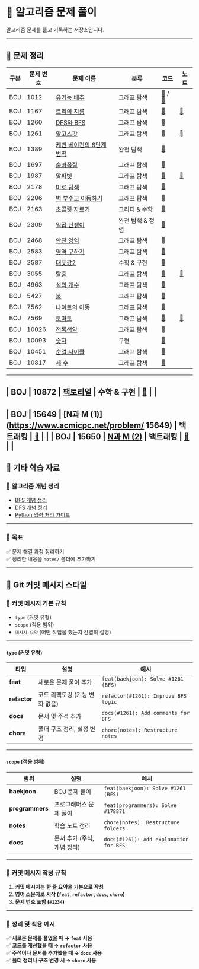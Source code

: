 # 📘 알고리즘 문제 풀이

알고리즘 문제를 풀고 기록하는 저장소입니다.  

---

## 🚀 문제 정리
| 구분 | 문제 번호 | 문제 이름 | 분류 | 코드 | 노트 |
|--------|---------|----------|------|------------|------------|
| BOJ | 1012 | [유기농 배추](https://www.acmicpc.net/problem/1012) | 그래프 탐색 | [📂](problems/baekjoon/1012_bfs.py) / [📂](problems/baekjoon/1012_dfs.py) |  |
| BOJ | 1167 | [트리의 지름](https://www.acmicpc.net/problem/1167) | 그래프 탐색 | [📂](problems/baekjoon/1167.py) | [📄](notes/baekjoon/1167.md)|
| BOJ | 1260 | [DFS와 BFS](https://www.acmicpc.net/problem/1260) | 그래프 탐색 | [📂](problems/baekjoon/1260.py) | |
| BOJ | 1261 | [알고스팟](https://www.acmicpc.net/problem/1261) | 그래프 탐색 | [📂](problems/baekjoon/1261.py) | [📄](notes/baekjoon/1261.md) |
| BOJ | 1389 | [케빈 베이컨의 6단계 법칙](https://www.acmicpc.net/problem/1389) | 완전 탐색 | [📂](problems/baekjoon/1389.py) |  |
| BOJ | 1697 | [숨바꼭질](https://www.acmicpc.net/problem/1697) | 그래프 탐색 | [📂](problems/baekjoon/1697.py) | |
| BOJ | 1987 | [알파벳](https://www.acmicpc.net/problem/1987) | 그래프 탐색 | [📂](problems/baekjoon/1987.py) | [📄](notes/baekjoon/1987.md) |
| BOJ | 2178 | [미로 탐색](https://www.acmicpc.net/problem/2178) | 그래프 탐색 | [📂](problems/baekjoon/2178.py) |  |
| BOJ | 2206 | [벽 부수고 이동하기](https://www.acmicpc.net/problem/2206) | 그래프 탐색 | [📂](problems/baekjoon/2206.py) |  |
| BOJ | 2163 | [초콜릿 자르기](https://www.acmicpc.net/problem/2163) | 그리디 & 수학 | [📂](problems/baekjoon/2163.py) |  |
| BOJ | 2309 | [일곱 난쟁이](https://www.acmicpc.net/problem/2309) | 완전 탐색 & 정렬 | [📂](problems/baekjoon/2309.cpp) | |
| BOJ | 2468 | [안전 영역](https://www.acmicpc.net/problem/2468) | 그래프 탐색 | [📂](problems/baekjoon/2468.py) | |
| BOJ | 2583 | [영역 구하기](https://www.acmicpc.net/problem/2583) | 그래프 탐색 | [📂](problems/baekjoon/2583.py) | |
| BOJ | 2587 | [대푯값2](https://www.acmicpc.net/problem/2587) | 수학 & 구현 | [📂](problems/baekjoon/2587.cpp) | |
| BOJ | 3055 | [탈출](https://www.acmicpc.net/problem/3055) | 그래프 탐색 | [📂](problems/baekjoon/3055.py) | [📄](notes/baekjoon/3055.md) |
| BOJ | 4963 | [섬의 개수](https://www.acmicpc.net/problem/4963) | 그래프 탐색 | [📂](problems/baekjoon/4963.py) | |
| BOJ | 5427 | [불](https://www.acmicpc.net/problem/5427) | 그래프 탐색 | [📂](problems/baekjoon/5427.py) | |
| BOJ | 7562 | [나이트의 이동](https://www.acmicpc.net/problem/7562) | 그래프 탐색 | [📂](problems/baekjoon/7562.py) | |
| BOJ | 7569 | [토마토](https://www.acmicpc.net/problem/7569) | 그래프 탐색 | [📂](problems/baekjoon/7569.py) | [📄](notes/baekjoon/7569.md) |
| BOJ | 10026 | [적록색약](https://www.acmicpc.net/problem/10026) | 그래프 탐색 | [📂](problems/baekjoon/10026.py) | |
| BOJ | 10093 | [숫자](https://www.acmicpc.net/problem/10093) | 구현 | [📂](problems/baekjoon/10026.cpp) | |
| BOJ | 10451 | [순열 사이클](https://www.acmicpc.net/problem/10451) | 그래프 탐색 | [📂](problems/baekjoon/10451.py) | |
| BOJ | 10817 | [세 수](https://www.acmicpc.net/problem/10817) | 그래프 탐색 | [📂](problems/baekjoon/10817.py) | |
---
| BOJ | 10872 | [팩토리얼](https://www.acmicpc.net/problem/10872) | 수학 & 구현 | [📂](problems/baekjoon/10872.cpp) | |
---
| BOJ | 15649 | [N과 M (1)](https://www.acmicpc.net/problem/
15649) | 백트래킹 | [📂](problems/baekjoon/15649.py) | |
| BOJ | 15650 | [N과 M (2)](https://www.acmicpc.net/problem/15650) | 백트래킹 | [📂](problems/baekjoon/15650.py) | |
---

## 📌 기타 학습 자료
### 📖 알고리즘 개념 정리
- [BFS 개념 정리](notes/algorithms/bfs.md)
- [DFS 개념 정리](notes/algorithms/dfs.md)
- [Python 입력 처리 가이드](notes/coding-guides/python-input-guide.md)

---

### 📆 **목표**
✅ 문제 해결 과정 정리하기  
✅ 정리한 내용을 `notes/` 폴더에 추가하기  

---

## 📮 Git 커밋 메시지 스타일

### 📌 커밋 메시지 기본 규칙
- `type` (커밋 유형)
- `scope` (적용 범위)
- `메시지 요약` (어떤 작업을 했는지 간결히 설명)

---

#### `type` (커밋 유형)
| 타입 | 설명 | 예시 |
|------|----------------------------|---------------------------------|
| **feat** | 새로운 문제 풀이 추가 | `feat(baekjoon): Solve #1261 (BFS)` |
| **refactor** | 코드 리팩토링 (기능 변화 없음) | `refactor(#1261): Improve BFS logic` |
| **docs** | 문서 및 주석 추가 | `docs(#1261): Add comments for BFS` |
| **chore** | 폴더 구조 정리, 설정 변경 | `chore(notes): Restructure notes` |

---

#### `scope` (적용 범위)
| 범위 | 설명 | 예시 |
|------|-----------------|----------------------------------|
| **baekjoon** | BOJ 문제 풀이 | `feat(baekjoon): Solve #1261 (BFS)` |
| **programmers** | 프로그래머스 문제 풀이 | `feat(programmers): Solve #178871` |
| **notes** | 학습 노트 정리 | `chore(notes): Restructure folders` |
| **docs** | 문서 추가 (주석, 개념 정리) | `docs(#1261): Add explanation for BFS` |

---

### 📌 커밋 메시지 작성 규칙
1. **커밋 메시지는 한 줄 요약을 기본으로 작성**  
2. **영어 소문자로 시작 (`feat`, `refactor`, `docs`, `chore`)**  
3. **문제 번호 포함 (`#1234`)**  

---

### 📌 정리 및 적용 예시
✅ **새로운 문제를 풀었을 때 → `feat` 사용**  
✅ **코드를 개선했을 때 → `refactor` 사용**  
✅ **주석이나 문서를 추가했을 때 → `docs` 사용**  
✅ **폴더 정리나 구조 변경 시 → `chore` 사용**  